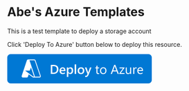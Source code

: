 # Abe's Azure Templates
This is a test template to deploy a storage account

Click 'Deploy To Azure' button below to deploy this resource.

[![Deploy To Azure](https://raw.githubusercontent.com/Azure/azure-quickstart-templates/master/1-CONTRIBUTION-GUIDE/images/deploytoazure.svg?sanitize=true)](https://portal.azure.com/#create/Microsoft.Template/uri/https%3A%2F%2Fraw.githubusercontent.com%2Fcode-with-abe%2Ftemplates%2Fmaster%2Fazuredeploy.json%3Ftoken%3DARVFSECFKVXRM4RL2YZLQTTBCLQO2)
